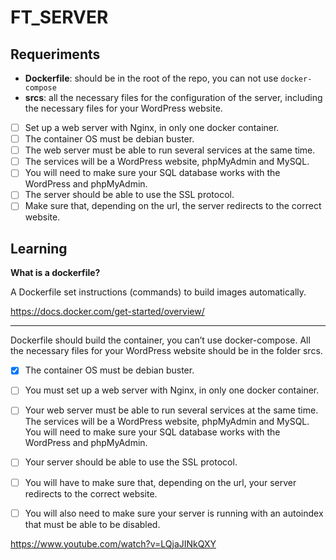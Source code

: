 # FT_SERVER
> 

## Requeriments

- **Dockerfile**: should be in the root of the repo, you can not use ```docker-compose```   
- **srcs**: all the necessary files for the configuration of the server, including  the necessary files for your WordPress website.


- [ ] Set up a web server with Nginx, in only one docker container.
- [ ] The container OS must be debian buster.
- [ ] The web server must be able to run several services at the same time.
- [ ] The services will be a WordPress website, phpMyAdmin and MySQL.
- [ ] You will need to make sure your SQL database works with the WordPress and phpMyAdmin.
- [ ] The server should be able to use the SSL protocol.
- [ ] Make sure that, depending on the url, the server redirects to the
correct website.

## Learning

**What is a dockerfile?**

A Dockerfile set instructions (commands) to build images automatically.

https://docs.docker.com/get-started/overview/


-----------------
Dockerfile should build the container, you can’t use docker-compose.
All the necessary files for your WordPress website should be in the folder srcs.


- [x] The container OS must be debian buster.
- [ ] You must set up a web server with Nginx, in only one docker container.


- [ ] Your web server must be able to run several services at the same time.
 The services will be a WordPress website, phpMyAdmin and MySQL.
 You will need to make sure your SQL database works with the WordPress and phpMyAdmin.

- [ ] Your server should be able to use the SSL protocol.
- [ ] You will have to make sure that, depending on the url, your server redirects to the
correct website.

- [ ] You will also need to make sure your server is running with an autoindex that must be able to be disabled.

https://www.youtube.com/watch?v=LQjaJINkQXY